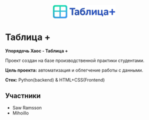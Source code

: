 <p align="center">
    <img src="./frontend/logo.png" alt="Таблица+ Логотип" width="200"/>
</p>

# Таблица +

**Упорядочь Хаос - Таблица +**

Проект создан на базе производственной практики студентами.

**Цель проекта:** автоматизация и облегчение работы с данными.

**Стек:** Python(backend) & HTML+CSS(Frontend)

## Участники

- Saw Ramsson
- Mihoillo